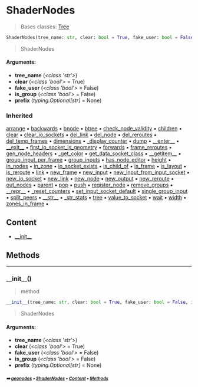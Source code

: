 # ShaderNodes

> Bases classes: [Tree](geono-treea-tree.md#tree)

``` python
ShaderNodes(tree_name: str, clear: bool = True, fake_user: bool = False, is_group: bool = False, prefix: Optional[str] = None)
```

> ShaderNodes

#### Arguments:
- **tree_name** (_<class 'str'>_)
- **clear** (_<class 'bool'>_ = True)
- **fake_user** (_<class 'bool'>_ = False)
- **is_group** (_<class 'bool'>_ = False)
- **prefix** (_typing.Optional[str]_ = None)

### Inherited

[arrange](tree.md#arrange) :black_small_square: [backwards](geono-treea-node.md#backwards) :black_small_square: [bnode](geono-treea-node.md#bnode) :black_small_square: [btree](geono-treea-tree.md#btree) :black_small_square: [check_node_validity](geono-geono-geonodes.md#check_node_validity) :black_small_square: [children](frame.md#children) :black_small_square: [clear](tree.md#clear) :black_small_square: [clear_io_sockets](tree.md#clear_io_sockets) :black_small_square: [del_link](geono-treea-tree.md#del_link) :black_small_square: [del_node](geono-treea-tree.md#del_node) :black_small_square: [del_reroutes](geono-treea-tree.md#del_reroutes) :black_small_square: [del_temp_frames](geono-treea-tree.md#del_temp_frames) :black_small_square: [dimensions](frame.md#dimensions) :black_small_square: [\_display_counter](tree.md#_display_counter) :black_small_square: [dump](tree.md#dump) :black_small_square: [\_\_enter__](layout.md#__enter__) :black_small_square: [\_\_exit__](layout.md#__exit__) :black_small_square: [first_io_socket_is_geometry](tree.md#first_io_socket_is_geometry) :black_small_square: [forwards](geono-treea-node.md#forwards) :black_small_square: [frame_reroutes](frame.md#frame_reroutes) :black_small_square: [gen_node_headers](tree.md#gen_node_headers) :black_small_square: [\_get_color](tree.md#_get_color) :black_small_square: [get_data_socket_class](tree.md#get_data_socket_class) :black_small_square: [\_\_getitem__](geono-treea-tree.md#__getitem__) :black_small_square: [group_input_per_frame](geono-treea-tree.md#group_input_per_frame) :black_small_square: [group_inputs](geono-treea-tree.md#group_inputs) :black_small_square: [has_node_editor](geono-treea-tree.md#has_node_editor) :black_small_square: [height](geono-treea-node.md#height) :black_small_square: [in_nodes](frame.md#in_nodes) :black_small_square: [in_zone](geono-treea-node.md#in_zone) :black_small_square: [io_socket_exists](tree.md#io_socket_exists) :black_small_square: [is_child_of](geono-treea-node.md#is_child_of) :black_small_square: [is_frame](geono-treea-node.md#is_frame) :black_small_square: [is_layout](geono-treea-node.md#is_layout) :black_small_square: [is_reroute](geono-treea-node.md#is_reroute) :black_small_square: [link](tree.md#link) :black_small_square: [new_frame](geono-treea-tree.md#new_frame) :black_small_square: [new_input](tree.md#new_input) :black_small_square: [new_input_from_input_socket](tree.md#new_input_from_input_socket) :black_small_square: [new_io_socket](tree.md#new_io_socket) :black_small_square: [new_link](geono-treea-tree.md#new_link) :black_small_square: [new_node](geono-treea-tree.md#new_node) :black_small_square: [new_output](tree.md#new_output) :black_small_square: [new_reroute](geono-treea-tree.md#new_reroute) :black_small_square: [out_nodes](frame.md#out_nodes) :black_small_square: [parent](geono-treea-tree.md#parent) :black_small_square: [pop](layout.md#pop) :black_small_square: [push](layout.md#push) :black_small_square: [register_node](tree.md#register_node) :black_small_square: [remove_groups](tree.md#remove_groups) :black_small_square: [\_\_repr__](geono-treea-node.md#__repr__) :black_small_square: [\_reset_counters](tree.md#_reset_counters) :black_small_square: [set_input_socket_default](tree.md#set_input_socket_default) :black_small_square: [single_group_input](geono-treea-tree.md#single_group_input) :black_small_square: [split_peers](geono-treea-node.md#split_peers) :black_small_square: [\_\_str__](geono-treea-tree.md#__str__) :black_small_square: [\_str_stats](tree.md#_str_stats) :black_small_square: [tree](geono-treea-node.md#tree) :black_small_square: [value_to_socket](tree.md#value_to_socket) :black_small_square: [wait](geono-treea-node.md#wait) :black_small_square: [width](geono-treea-node.md#width) :black_small_square: [zones_in_frame](geono-treea-tree.md#zones_in_frame) :black_small_square:

## Content

- [\_\_init__](shade-shade1-shadernodes.md#__init__)

## Methods



----------
### \_\_init__()

> method

``` python
__init__(tree_name: str, clear: bool = True, fake_user: bool = False, is_group: bool = False, prefix: Optional[str] = None)
```

> ShaderNodes

#### Arguments:
- **tree_name** (_<class 'str'>_)
- **clear** (_<class 'bool'>_ = True)
- **fake_user** (_<class 'bool'>_ = False)
- **is_group** (_<class 'bool'>_ = False)
- **prefix** (_typing.Optional[str]_ = None)

##### <sub>:arrow_right: [geonodes](index.md#geonodes) :black_small_square: [ShaderNodes](shade-shade1-shadernodes.md#shadernodes) :black_small_square: [Content](shade-shade1-shadernodes.md#content) :black_small_square: [Methods](shade-shade1-shadernodes.md#methods)</sub>